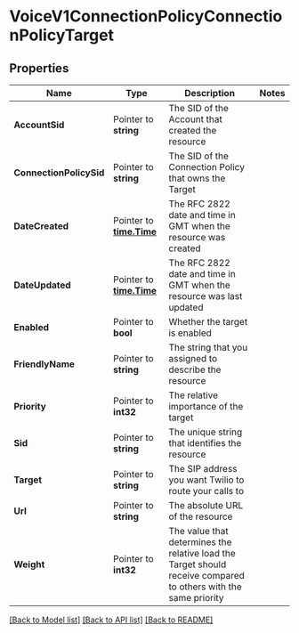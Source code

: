 # VoiceV1ConnectionPolicyConnectionPolicyTarget

## Properties
Name | Type | Description | Notes
------------ | ------------- | ------------- | -------------
**AccountSid** | Pointer to **string** | The SID of the Account that created the resource |
**ConnectionPolicySid** | Pointer to **string** | The SID of the Connection Policy that owns the Target |
**DateCreated** | Pointer to [**time.Time**](time.Time.md) | The RFC 2822 date and time in GMT when the resource was created |
**DateUpdated** | Pointer to [**time.Time**](time.Time.md) | The RFC 2822 date and time in GMT when the resource was last updated |
**Enabled** | Pointer to **bool** | Whether the target is enabled |
**FriendlyName** | Pointer to **string** | The string that you assigned to describe the resource |
**Priority** | Pointer to **int32** | The relative importance of the target |
**Sid** | Pointer to **string** | The unique string that identifies the resource |
**Target** | Pointer to **string** | The SIP address you want Twilio to route your calls to |
**Url** | Pointer to **string** | The absolute URL of the resource |
**Weight** | Pointer to **int32** | The value that determines the relative load the Target should receive compared to others with the same priority |

[[Back to Model list]](../README.md#documentation-for-models) [[Back to API list]](../README.md#documentation-for-api-endpoints) [[Back to README]](../README.md)


